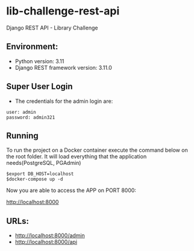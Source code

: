 # lib-challenge-rest-api
Django REST API - Library Challenge

## Environment:
- Python version: 3.11
- Django REST framework version: 3.11.0


## Super User Login
- The credentials for the admin login are:
```
user: admin
password: admin321
```

## Running

To run the project on a Docker container execute the command below on the root folder.
It will load everything that the application needs(PostgreSQL, PGAdmin)
```
$export DB_HOST=localhost
$docker-compose up -d
```

Now you are able to access the APP on PORT 8000:

[http://localhost:8000](http://localhost:8000)

## URLs:
-    [http://localhost:8000/admin](http://localhost:8000)
-    [http://localhost:8000/api](http://localhost:8000)
